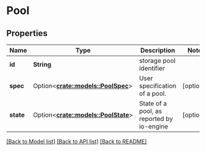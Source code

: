 # Pool

## Properties

Name | Type | Description | Notes
------------ | ------------- | ------------- | -------------
**id** | **String** | storage pool identifier | 
**spec** | Option<[**crate::models::PoolSpec**](.md)> | User specification of a pool. | [optional]
**state** | Option<[**crate::models::PoolState**](.md)> | State of a pool, as reported by io-engine | [optional]


[[Back to Model list]](../README.md#documentation-for-models) [[Back to API list]](../README.md#documentation-for-api-endpoints) [[Back to README]](../README.md)

